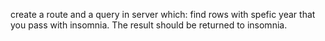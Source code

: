 create a route and a query in server which:
find rows with spefic year that you pass with insomnia.
The result should be returned to insomnia.
